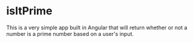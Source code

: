 # isItPrime
This is a very simple app built in Angular that will return whether or not a number is a prime number based on a user's input.

  